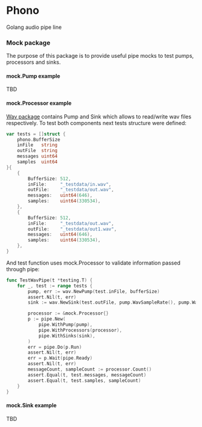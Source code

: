 # Phono
Golang audio pipe line

### Mock package
The purpose of this package is to provide useful pipe mocks to test pumps, processors and sinks.

#### mock.Pump example

TBD

#### mock.Processor example
[Wav package](https://github.com/dudk/wav) contains Pump and Sink which allows to read/write wav files respectively. To test both components next tests structure were defined:
```go
var tests = []struct {
	phono.BufferSize
	inFile   string
	outFile  string
	messages uint64
	samples  uint64
}{
	{
		BufferSize: 512,
		inFile:     "_testdata/in.wav",
		outFile:    "_testdata/out.wav",
		messages:   uint64(646),
		samples:    uint64(330534),
	},
	{
		BufferSize: 512,
		inFile:     "_testdata/out.wav",
		outFile:    "_testdata/out1.wav",
		messages:   uint64(646),
		samples:    uint64(330534),
	},
}
```
And test function uses mock.Processor to validate information passed through pipe:
```go
func TestWavPipe(t *testing.T) {
	for _, test := range tests {
		pump, err := wav.NewPump(test.inFile, bufferSize)
		assert.Nil(t, err)
		sink := wav.NewSink(test.outFile, pump.WavSampleRate(), pump.WavNumChannels(), pump.WavBitDepth(), pump.WavAudioFormat())

		processor := &mock.Processor{}
		p := pipe.New(
			pipe.WithPump(pump),
			pipe.WithProcessors(processor),
			pipe.WithSinks(sink),
		)
		err = pipe.Do(p.Run)
		assert.Nil(t, err)
		err = p.Wait(pipe.Ready)
		assert.Nil(t, err)
		messageCount, sampleCount := processor.Count()
		assert.Equal(t, test.messages, messageCount)
		assert.Equal(t, test.samples, sampleCount)
	}
}
```
#### mock.Sink example

TBD